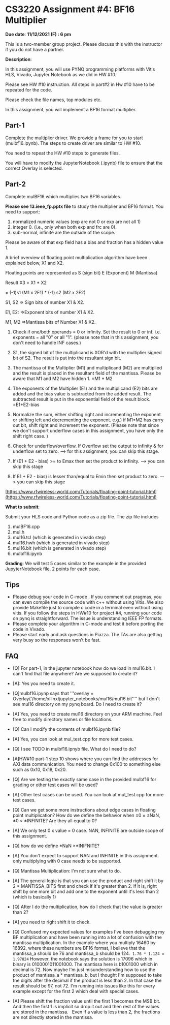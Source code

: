 # CS3220 Assignment #4:  BF16 Multiplier   

**Due date**: **11/12/2021 (F) : 6 pm**

This is a two-member group project. Please discuss this with the instructor if you do not have a partner. 

**Description**:

In this assignment, you will use PYNQ programming platforms with Vitis HLS, Vivado, Jupyter Notebook as we did in HW #10.

Please see HW #10 instruction. All steps in part#2 in Hw #10 have to be repeated for the code. 

Please check the file names, top modules etc. 

In this assignment, you will implement a BF16 format multiplier.


## Part-1
Complete the multiplier driver. We provide a frame for you to
start (mulbf16.ipynb). The steps to create driver are similar to HW #10.

You need to repeat the HW #10 steps to generate files.

You will have to modify the JupyterNotebook (.ipynb) file to ensure that the correct Overlay is selected.

## Part-2
Complete  mulBF16 which multiplies two BF16 variables.

**Please see 13.ieee_fp.pptx file** to study the multiplier and BF16
format.
You need to support:
1. normalized numeric values (exp are not 0 or
exp are not all 1) 
2. integer 0. (i.e., only when both exp and frc
are 0).
3. sub-normal, infinite are the outside of the scope. 

Please be aware of that exp field has a bias and fraction has a hidden value 1.

A brief overview of floating point multiplication algorithm have been explained below, X1 and X2.

Floating points are represented as S (sign bit) E (Exponent) M (Mantissa) 

Result X3 = X1 * X2

= (-1)s1 (M1 x 2E1) * (-1) s2 (M2 x 2E2)

S1, S2 => Sign bits of number X1 & X2.

E1, E2: =>Exponent bits of number X1 & X2.

M1, M2 =>Mantissa bits of Number X1 & X2.

1. Check if one/both operands = 0 or infinity. Set the result to 0 or inf. i.e. exponents = all "0" or all "1".
 (please note that in this assignment, you don't need to handle INF cases.) 

2. S1, the signed bit of the multiplicand is XOR'd with the multiplier signed bit of S2. The result is put into the resultant sign bit.

3. The mantissa of the Multiplier (M1) and multiplicand (M2) are multiplied and the result is placed in the resultant field of the mantissa.  Please be aware that M1 and M2 have hidden 1. 
=M1 * M2 

4. The exponents of the Multiplier (E1) and the multiplicand (E2) bits are added and the bias value is subtracted from the added result. The subtracted result is put in the exponential field of the result block.
=E1+E2-bias

5. Normalize the sum, either shifting right and incrementing the exponent or shifting left and decrementing the exponent. e.g.)  if M1*M2 has carry out bit, shift right and increment the exponent. (Please note that since we don't support underflow cases in this assignment, you have only the shift right case. ) 

6. Check for underflow/overflow. If Overflow set the output to
infinity & for underflow set to zero. --> for this assignment, you can
skip this stage.

7. If (E1 + E2 - bias) >= to Emax then set the product to
infinity. --> you can skip this stage

8. If E1 + E2 - bias) is lesser than/equal to Emin then set product to
zero. --> you can skip this stage 

[https://www.rfwireless-world.com/Tutorials/floating-point-tutorial.html](https://www.rfwireless-world.com/Tutorials/floating-point-tutorial.html)

**What to submit**:

Submit your HLS code and Python code as a zip file. The zip file includes 

1) mulBF16.cpp
2) mul.h
3) mul16.tcl (which is generated in vivado step)
4) mul16.hwh (which is generated in vivado step)
5) mul16.bit (which is generated in vivado step)
6) mulbf16.ipynb
   


**Grading**:
We will test 5 cases similar to the example in the provided JupyterNotebook file. 2 points for each case. 

## Tips

* Please debug your code in C-mode . If you comment out pragmas, you can even compile the source code with c++ without using Vitis. We also provide Makefile just to compile c code in a terminal even without using vitis. If you follow the steps in HW#10 for project #4, running your code on pynq is straightforward. The issue is understanding IEEE FP formats. 
* Please complete your algorithm in C-mode and test it before porting the code in Vivado.
* Please start early and ask questions in Piazza. The TAs are also getting very busy so the responses won't be fast. 

## FAQ 

* [Q] For part-1, in the jupyter notebook how do we load in mul16.bit. I can't find that file anywhere? Are we supposed to create it?
* [A]: Yes you need to create it. 
* [Q]mulbf16.ipynp says that '''overlay = Overlay('/home/xilinx/jupyter_notebooks/mul16/mul16.bit'''' but I don't see mul16 directory on my pynq board. Do I need to create it? 
* [A] Yes, you need to create mul16 directory on your ARM machine. Feel free to modify directory names or file locations. 
* [Q] Can I modify the contents of mulbf16.ipynb file? 
* [A] Yes, you can look at mul_test.cpp for more test cases. 
* [Q] I see TODO in mulbf16.ipnyb file. What do I need to do? 
* [A]HW#10 part-1 step 10 shows where you can find the addresses for AXI data communication. You need to change 0x100 to something else such as 0x10, 0x18, 0x20. 
* [Q] Are we testing the exactly same case in the provided mulbf16 for grading or other test cases will be used? 
* [A] Other test cases can be used. You can look at mul_test.cpp for more test cases. 
* [Q] Can we get some more instructions about edge cases in floating point multiplication? How do we define the behavior when ±0 × ±NaN, ±0 × ±INFINITE? Are they all equal to 0?
* [A] We only test 0 x value = 0 case. NAN, INFINITE are outside scope of this assignment.
* [Q] how do we define ±NaN ×±INIFNITE? 
* [A] You don't expect to support NAN and INFINITE in this assignment. only multiplying with 0 case needs to be supported.


* [Q] Mantissa Multiplication: I'm not sure what to do. 

* [A] The general logic is that you can use the product and right shift it by 2 * MANTISSA_BITS first and check if it's greater than 2. If it is, right shift by one more bit and add one to the exponent until it's less than 2 (which is basically 1)

* [Q] After I do the multiplication, how do I check that the value is greater than 2?

* [A] you need to right shift it to check. 

* [Q] Confused my expected values for examples
I've been debugging my BF multiplication and have been running into a lot of confusion with the mantissa multiplication. In the example where you multiply 16460 by 16892, where these numbers are BF16 format, I believe that the mantissa_a should be 76 and mantissa_b should be 124.   ```1.76 * 1.124 = 1.97824```  However, the notebook says the solution is 17096 which in binary is 0100001011001000. The mantissa here is b1001000 which in decimal is 72. Now maybe I'm just misunderstanding how to use the product of mantissa_a * mantissa_b, but I thought I'm supposed to take the digits after the decimal if the product is less than 2. In that case the result should be 97, not 72. I'm running into issues like this for every example except for the first 2 which deal with special cases.

* [A] Please shift the fraction value until the first 1 becomes the MSB bit.  And then the first 1 is implicit so drop it out and then rest of the values are stored in the mantissa.   Even if a value is less than 2, the fractions are not directly stored in the mantissa. 







